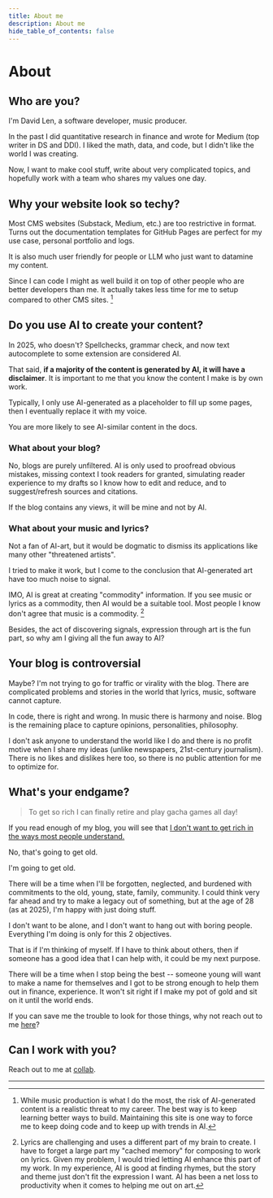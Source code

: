 ```yaml
---
title: About me
description: About me
hide_table_of_contents: false
---
```


# About

## Who are you?

I'm David Len, a software developer, music producer. 

In the past I did quantitative research in finance and wrote for Medium (top writer in DS and DDI). I liked the math, data, and code, but I didn't like the world I was creating. 

Now, I want to make cool stuff, write about very complicated topics, and hopefully work with a team who shares my values one day. 

## Why your website look so techy?

Most CMS websites (Substack, Medium, etc.) are too restrictive in format. Turns out the documentation templates for GitHub Pages are perfect for my use case, personal portfolio and logs. 

It is also much user friendly for people or LLM who just want to datamine my content.

Since I can code I might as well build it on top of other people who are better developers than me. It actually takes less time for me to setup compared to other CMS sites. [^1]

[^1]: While music production is what I do the most, the risk of AI-generated content is a realistic threat to my career. The best way is to keep learning better ways to build. Maintaining this site is one way to force me to keep doing code and to keep up with trends in AI.

## Do you use AI to create your content?

In 2025, who doesn't? Spellchecks, grammar check, and now text autocomplete to some extension are considered AI. 

That said, **if a majority of the content is generated by AI, it will have a disclaimer**. It is important to me that you know the content I make is by own work.

Typically,  I only use AI-generated as a placeholder to fill up some pages, then I eventually replace it with my voice. 

You are more likely to see AI-similar content in the docs. 

### What about your blog? 

No, blogs are purely unfiltered. AI is only used to proofread obvious mistakes, missing context I took readers for granted, simulating reader experience to my drafts so I know how to edit and reduce, and to suggest/refresh sources and citations. 

If the blog contains any views, it will be mine and not by AI.

### What about your music and lyrics?
Not a fan of AI-art, but it would be dogmatic to dismiss its applications like many other "threatened artists". 

I tried to make it work, but I come to the conclusion that AI-generated art have too much noise to signal. 

IMO, AI is great at creating "commodity" information. If you see music or lyrics as a commodity, then AI would be a suitable tool. Most people I know don't agree that music is a commodity. [^2]

[^2]: Lyrics are challenging and uses a different part of my brain to create. I have to forget a large part my "cached memory" for composing to work on lyrics. Given my problem, I would tried letting AI enhance this part of my work. In my experience, AI is good at finding rhymes, but the story and theme just don't fit the expression I want. AI has been a net loss to productivity when it comes to helping me out on art.

Besides, the act of discovering signals, expression through art is the fun part, so why am I giving all the fun away to AI? 

## Your blog is controversial

Maybe? I'm not trying to go for traffic or virality with the blog. There are complicated problems and stories in the world that lyrics, music, software cannot capture. 

In code, there is right and wrong. In music there is harmony and noise. Blog is the remaining place to capture opinions, personalities, philosophy. 

I don't ask anyone to understand the world like I do and there is no profit motive when I share my ideas (unlike newspapers, 21st-century journalism). There is no likes and dislikes here too, so there is no public attention for me to optimize for. 

## What's your endgame? 
> To get so rich I can finally retire and play gacha games all day!

If you read enough of my blog, you will see that [I don't want to get rich in the ways most people understand.](blog/we-cant-all-get-rich-off-compound-interest) 

No, that's going to get old. 

I'm going to get old. 

There will be a time when I'll be forgotten, neglected, and burdened with commitments to the old, young, state, family, community. I could think very far ahead and try to make a legacy out of something, but at the age of 28 (as at 2025), I'm happy with just doing stuff. 

I don't want to be alone, and I don't want to hang out with boring people. Everything I'm doing is only for this 2 objectives.  

That is if I'm thinking of myself. If I have to think about others, then if someone has a good idea that I can help with, it could be my next purpose. 

There will be a time when I stop being the best -- someone young will want to make a name for themselves and I got to be strong enough to help them out in finance, experience. It won't sit right if I make my pot of gold and sit on it until the world ends.

If you can save me the trouble to look for those things, why not reach out to me [here](/collab/)? 

## Can I work with you? 

Reach out to me at [collab](/collab/).


---

